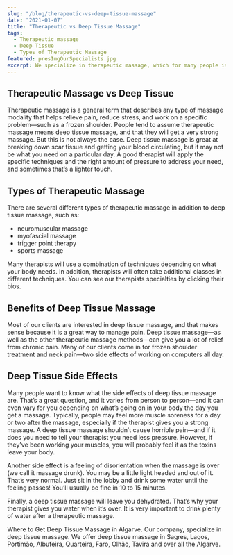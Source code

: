 ```yaml
---
slug: "/blog/therapeutic-vs-deep-tissue-massage"
date: "2021-01-07"
title: "Therapeutic vs Deep Tissue Massage"
tags:
  - Therapeutic massage
  - Deep Tissue
  - Types of Therapeutic Massage
featured: presImgOurSpecialists.jpg
excerpt: We specialize in therapeutic massage, which for many people is synonymous with deep tissue massage. That makes sense because deep tissue massage is the most common of the therapeutic massage modalities—and if that’s what you’re looking for, you’ve come to the right place.
---
```


## Therapeutic Massage vs Deep Tissue
Therapeutic massage is a general term that describes any type of massage modality that helps relieve pain, reduce stress, and work on a specific problem—such as a frozen shoulder. People tend to assume therapeutic massage means deep tissue massage, and that they will get a very strong massage. But this is not always the case. Deep tissue massage is great at breaking down scar tissue and getting your blood circulating, but it may not be what you need on a particular day. A good therapist will apply the specific techniques and the right amount of pressure to address your need, and sometimes that’s a lighter touch.

## Types of Therapeutic Massage
There are several different types of therapeutic massage in addition to deep tissue massage, such as:

- neuromuscular massage
- myofascial massage
- trigger point therapy
- sports massage

Many therapists will use a combination of techniques depending on what your body needs. In addition, therapists will often take additional classes in different techniques. You can see our therapists specialties by clicking their bios.

## Benefits of Deep Tissue Massage
Most of our clients are interested in deep tissue massage, and that makes sense because it is a great way to manage pain. Deep tissue massage—as well as the other therapeutic massage methods—can give you a lot of relief from chronic pain. Many of our clients come in for frozen shoulder treatment and neck pain—two side effects of working on computers all day.

## Deep Tissue Side Effects
Many people want to know what the side effects of deep tissue massage are. That’s a great question, and it varies from person to person—and it can even vary for you depending on what’s going on in your body the day you get a massage. Typically, people may feel more muscle soreness for a day or two after the massage, especially if the therapist gives you a strong massage. A deep tissue massage shouldn’t cause horrible pain—and if it does you need to tell your therapist you need less pressure. However, if they’ve been working your muscles, you will probably feel it as the toxins leave your body.

Another side effect is a feeling of disorientation when the massage is over (we call it massage drunk). You may be a little light headed and out of it. That’s very normal. Just sit in the lobby and drink some water until the feeling passes! You’ll usually be fine in 10 to 15 minutes.

Finally, a deep tissue massage will leave you dehydrated. That’s why your therapist gives you water when it’s over. It is very important to drink plenty of water after a therapeutic massage.

Where to Get Deep Tissue Massage in Algarve.
Our company, specialize in deep tissue massage. We offer deep tissue massage in Sagres, Lagos, Portimão, Albufeira, Quarteira, Faro, Olhão, Tavira and over all the Algarve.